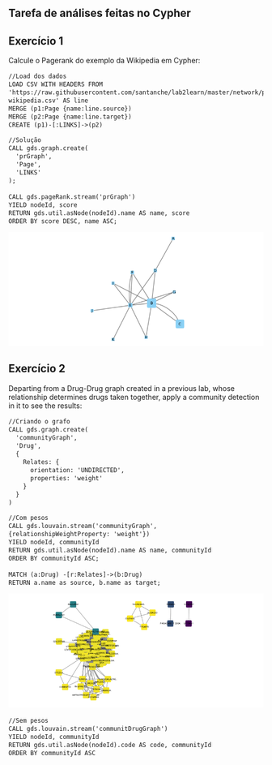 ## Tarefa de análises feitas no Cypher

## Exercício 1

Calcule o Pagerank do exemplo da Wikipedia em Cypher:

~~~cypher
//Load dos dados
LOAD CSV WITH HEADERS FROM 'https://raw.githubusercontent.com/santanche/lab2learn/master/network/pagerank/pagerank-wikipedia.csv' AS line
MERGE (p1:Page {name:line.source})
MERGE (p2:Page {name:line.target})
CREATE (p1)-[:LINKS]->(p2)
~~~
~~~cypher
//Solução
CALL gds.graph.create(
  'prGraph',
  'Page',
  'LINKS'
);

CALL gds.pageRank.stream('prGraph')
YIELD nodeId, score
RETURN gds.util.asNode(nodeId).name AS name, score
ORDER BY score DESC, name ASC;
~~~

![PageRank](images/lab07_1.png)

## Exercício 2

Departing from a Drug-Drug graph created in a previous lab, whose relationship determines drugs taken together, apply a community detection in it to see the results:

~~~cypher
//Criando o grafo
CALL gds.graph.create(
  'communityGraph',
  'Drug',
  {
    Relates: {
      orientation: 'UNDIRECTED',
      properties: 'weight'
    }
  }
)
~~~

~~~cypher
//Com pesos
CALL gds.louvain.stream('communityGraph',  {relationshipWeightProperty: 'weight'})
YIELD nodeId, communityId
RETURN gds.util.asNode(nodeId).name AS name, communityId
ORDER BY communityId ASC;

MATCH (a:Drug) -[r:Relates]->(b:Drug)
RETURN a.name as source, b.name as target;
~~~

![Comunidade](images/lab07_2.png)

~~~cypher
//Sem pesos
CALL gds.louvain.stream('communitDrugGraph')
YIELD nodeId, communityId
RETURN gds.util.asNode(nodeId).code AS code, communityId
ORDER BY communityId ASC
~~~
